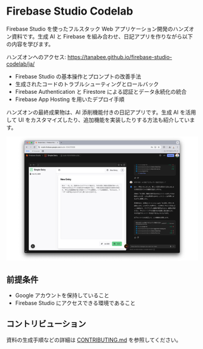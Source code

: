 # Firebase Studio Codelab

Firebase Studio を使ったフルスタック Web アプリケーション開発のハンズオン資料です。生成 AI と Firebase を組み合わせ、日記アプリを作りながら以下の内容を学びます。

ハンズオンへのアクセス: https://tanabee.github.io/firebase-studio-codelab/ja/

- Firebase Studio の基本操作とプロンプトの改善手法
- 生成されたコードのトラブルシューティングとロールバック
- Firebase Authentication と Firestore による認証とデータ永続化の統合
- Firebase App Hosting を用いたデプロイ手順

ハンズオンの最終成果物は、AI 添削機能付きの日記アプリです。生成 AI を活用して UI をカスタマイズしたり、追加機能を実装したりする方法も紹介しています。

![AI 添削機能付き日記アプリ](./src/assets/firebase-studio-final-output.png)

## 前提条件

- Google アカウントを保持していること
- Firebase Studio にアクセスできる環境であること

## コントリビューション

資料の生成手順などの詳細は [CONTRIBUTING.md](CONTRIBUTING.md) を参照してください。
